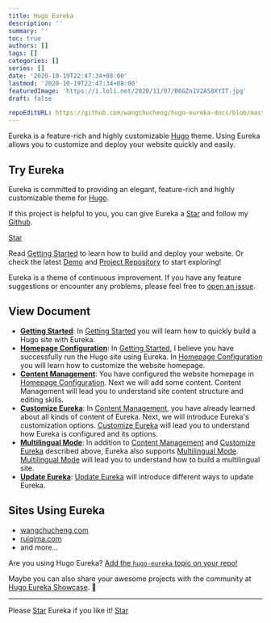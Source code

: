 ```yaml
---
title: Hugo Eureka
description: ''
summary: ''
toc: true
authors: []
tags: []
categories: []
series: []
date: '2020-10-19T22:47:34+08:00'
lastmod: '2020-10-19T22:47:34+08:00'
featuredImage: 'https://i.loli.net/2020/11/07/B6GZn1V2AS8XYIT.jpg'
draft: false

repoEditURL: https://github.com/wangchucheng/hugo-eureka-docs/blob/master/en
---
```


Eureka is a feature-rich and highly customizable [Hugo](https://gohugo.io/) theme. Using Eureka allows you to customize and deploy your website quickly and easily.

<!--more-->

## Try Eureka

Eureka is committed to providing an elegant, feature-rich and highly customizable theme for [Hugo](https://gohugo.io/).

If this project is helpful to you, you can give Eureka a [Star](https://github.com/wangchucheng/hugo-eureka/) and follow my [Github](https://github.com/wangchucheng/).

<a class="github-button" href="https://github.com/wangchucheng/hugo-eureka" data-size="large" aria-label="Star wangchucheng/hugo-eureka on GitHub">Star</a>

Read [Getting Started](getting-started) to learn how to build and deploy your website. Or check the latest [Demo](https://themes.gohugo.io/theme/hugo-eureka/) and [Project Repository](https://github.com/wangchucheng/hugo-eureka/) to start exploring!

Eureka is a theme of continuous improvement. If you have any feature suggestions or encounter any problems, please feel free to [open an issue](https://github.com/wangchucheng/hugo-eureka/issues).

## View Document

- **[Getting Started](getting-started)**: In [Getting Started](getting-started) you will learn how to quickly build a Hugo site with Eureka.
- **[Homepage Configuration](homepage-configuration)**: In [Getting Started](getting-started), I believe you have successfully run the Hugo site using Eureka. In [Homepage Configuration](homepage-configuration) you will learn how to customize the website homepage.
- **[Content Management](content-management)**: You have configured the website homepage in [Homepage Configuration](homepage-configuration). Next we will add some content. Content Management will lead you to understand site content structure and editing skills.
- **[Customize Eureka](customization)**: In [Content Management](content-management), you have already learned about all kinds of content of Eureka. Next, we will introduce Eureka's customization options. [Customize Eureka](customization) will lead you to understand how Eureka is configured and its options.
- **[Multilingual Mode](multilingual-mode)**: In addition to [Content Management](content-management) and [Customize Eureka](customization) described above, Eureka also supports [Multilingual Mode](multilingual-mode). [Multilingual Mode](multilingual-mode) will lead you to understand how to build a multilingual site.
- **[Update Eureka](update)**: [Update Eureka](update) will introduce different ways to update Eureka.

## Sites Using Eureka

- [wangchucheng.com](https://www.wangchucheng.com)
- [ruiqima.com](https://www.ruiqima.com)
- and more...

Are you using Hugo Eureka? [Add the `hugo-eureka` topic on your repo!](https://docs.github.com/en/github/administering-a-repository/classifying-your-repository-with-topics)

Maybe you can also share your awesome projects with the community at [Hugo Eureka Showcase](https://github.com/wangchucheng/hugo-eureka/discussions/93). 🙌

---

<div class="flex flex-col items-center">
	<span class="mb-4">Please <a href="https://github.com/wangchucheng/hugo-eureka">Star</a> Eureka if you like it!</span>
	<a class="github-button" href="https://github.com/wangchucheng/hugo-eureka" data-size="large" aria-label="Star wangchucheng/hugo-eureka on GitHub">Star</a>
</div>